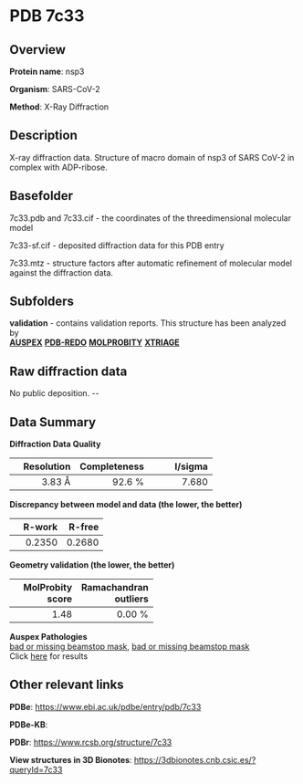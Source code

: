 # PDB 7c33

## Overview

**Protein name**: nsp3

**Organism**: SARS-CoV-2

**Method**: X-Ray Diffraction

## Description

X-ray diffraction data. Structure of macro domain of nsp3 of SARS CoV-2 in complex with ADP-ribose.

## Basefolder

7c33.pdb and 7c33.cif - the coordinates of the threedimensional molecular model

7c33-sf.cif - deposited diffraction data for this PDB entry

7c33.mtz - structure factors after automatic refinement of molecular model against the diffraction data.

## Subfolders





**validation** - contains validation reports. This structure has been analyzed by <br>[**AUSPEX**](https://github.com/thorn-lab/coronavirus_structural_task_force/tree/master/pdb/nsp3/SARS-CoV-2/7c33/validation/auspex) [**PDB-REDO**](https://github.com/thorn-lab/coronavirus_structural_task_force/tree/master/pdb/nsp3/SARS-CoV-2/7c33/validation/pdb-redo) [**MOLPROBITY**](https://github.com/thorn-lab/coronavirus_structural_task_force/tree/master/pdb/nsp3/SARS-CoV-2/7c33/validation/molprobity) [**XTRIAGE**](https://github.com/thorn-lab/coronavirus_structural_task_force/blob/master/pdb/nsp3/SARS-CoV-2/7c33/validation/Xtriage_output.log)  



## Raw diffraction data

No public deposition. --<br> 

## Data Summary
**Diffraction Data Quality**

|   | Resolution | Completeness| I/sigma |
|---|-------------:|----------------:|--------------:|
|   |3.83 Å|92.6  %|<img width=50/>7.680|

**Discrepancy between model and data (the lower, the better)**

|   | **R-work**| **R-free**   
|---|-------------:|----------------:|           
||  0.2350|  0.2680|

**Geometry validation (the lower, the better)**

|   |**MolProbity<br>score**| **Ramachandran<br>outliers** 
|---|-------------:|----------------:|
||  1.48|  0.00 %|

**Auspex Pathologies**<br> [bad or missing beamstop mask](https://www.auspex.de/pathol/#2), [bad or missing beamstop mask](https://www.auspex.de/pathol/#2)<br>Click [here](https://github.com/thorn-lab/coronavirus_structural_task_force/blob/master/pdb/nsp3/SARS-CoV-2/7c33/validation/auspex/7c33_auspex_comments.txt)  for results

 



## Other relevant links 
**PDBe**:  https://www.ebi.ac.uk/pdbe/entry/pdb/7c33

**PDBe-KB**:  
 
**PDBr**: https://www.rcsb.org/structure/7c33 

**View structures in 3D Bionotes**: https://3dbionotes.cnb.csic.es/?queryId=7c33

